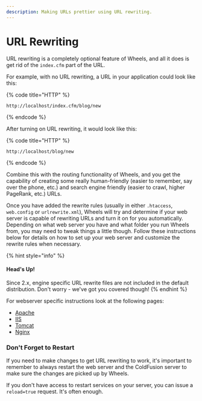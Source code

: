 ```yaml
---
description: Making URLs prettier using URL rewriting.
---
```


# URL Rewriting

URL rewriting is a completely optional feature of Wheels, and all it does is get rid of the `index.cfm` part of the URL.

For example, with no URL rewriting, a URL in your application could look like this:

{% code title="HTTP" %}
```
http://localhost/index.cfm/blog/new
```
{% endcode %}

After turning on URL rewriting, it would look like this:

{% code title="HTTP" %}
```
http://localhost/blog/new
```
{% endcode %}

Combine this with the routing functionality of Wheels, and you get the capability of creating some really human-friendly (easier to remember, say over the phone, etc.) and search engine friendly (easier to crawl, higher PageRank, etc.) URLs.

Once you have added the rewrite rules (usually in either `.htaccess`, `web.config` or `urlrewrite.xml`), Wheels will try and determine if your web server is capable of rewriting URLs and turn it on for you automatically. Depending on what web server you have and what folder you run Wheels from, you may need to tweak things a little though. Follow these instructions below for details on how to set up your web server and customize the rewrite rules when necessary.

{% hint style="info" %}
#### Head's Up!

Since 2.x, engine specific URL rewrite files are not included in the default distribution. Don't worry - we've got you covered though!
{% endhint %}

For webserver specific instructions look at the following pages:

* [Apache](apache.md)
* [IIS](iis.md)
* [Tomcat](tomcat.md)
* [Nginx](nginx.md)

### Don't Forget to Restart

If you need to make changes to get URL rewriting to work, it's important to remember to always restart the web server and the ColdFusion server to make sure the changes are picked up by Wheels.

If you don't have access to restart services on your server, you can issue a `reload=true` request. It's often enough.
